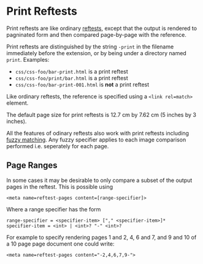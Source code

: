 # Print Reftests

Print reftests are like ordinary [reftests](reftests), except that the
output is rendered to pagninated form and then compared page-by-page
with the reference.

Print reftests are distinguished by the string `-print` in the
filename immediately before the extension, or by being under a
directory named `print`. Examples:

- `css/css-foo/bar-print.html` is a print reftest
- `css/css-foo/print/bar.html` is a print reftest
- `css/css-foo/bar-print-001.html` is **not** a print reftest


Like ordinary reftests, the reference is specified using a `<link
rel=match>` element.

The default page size for print reftests is 12.7 cm by 7.62 cm (5
inches by 3 inches).

All the features of odinary reftests also work with print reftests
including [fuzzy matching](reftests.html#fuzzy-matching). Any fuzzy
specifier applies to each image comparison performed i.e. seperately
for each page.

## Page Ranges

In some cases it may be desirable to only compare a subset of the
output pages in the reftest. This is possible using
```
<meta name=reftest-pages content=[range-specifier]>
```
Where a range specifier has the form
```
range-specifier = <specifier-item> ["," <specifier-item>]*
specifier-item = <int> | <int>? "-" <int>?
```

For example to specify rendering pages 1 and 2, 4, 6 and 7, and 9 and
10 of a 10 page page document one could write:

```
<meta name=reftest-pages content="-2,4,6,7,9-">
```
